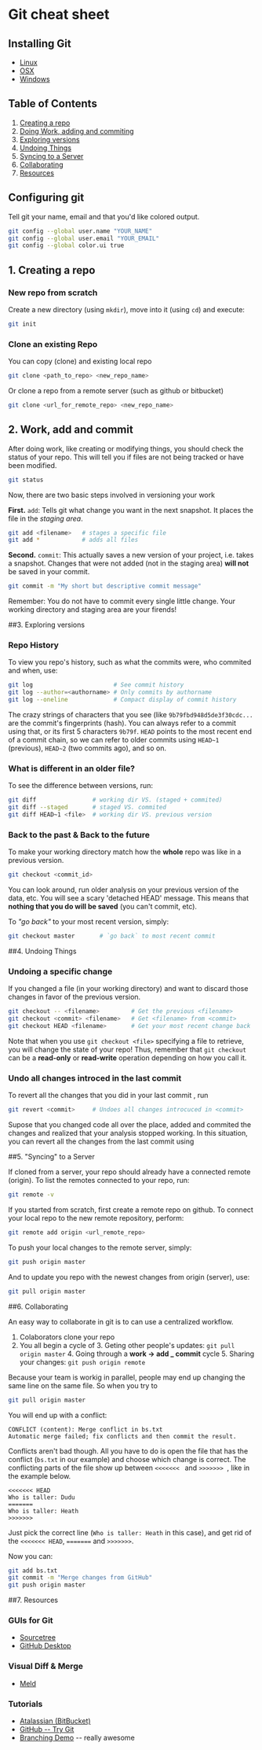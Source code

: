 # Git cheat sheet


## Installing Git

* [Linux](http://git-scm.com/download/linux)
* [OSX](http://git-scm.com/download/mac)
* [Windows](https://git-for-windows.github.io)


## Table of Contents

1. [Creating a repo](#create_repo)
2. [Doing Work, adding and commiting](#work_add_commit)
3. [Exploring versions](#explore)
4. [Undoing Things](#undo)
5. [Syncing to a Server](#remote)
6. [Collaborating](#collaborate)
7. [Resources](#resources)


## Configuring git <a id="config"></a>

Tell git your name, email and that you'd like colored output.

```bash
git config --global user.name "YOUR_NAME"
git config --global user.email "YOUR_EMAIL"
git config --global color.ui true
```

## 1. Creating a repo <a id="create_repo"></a>

### New repo from scratch
Create a new directory (using `mkdir`), move into it (using `cd`) and execute:

```bash
git init
```

### Clone an existing Repo

You can copy (clone) and existing local repo

```bash
git clone <path_to_repo> <new_repo_name>
```

Or clone a repo from a remote server (such as github or bitbucket)

```bash
git clone <url_for_remote_repo> <new_repo_name>
```

## 2. Work, add and commit <a id="work_add_commit"></a>

After doing work, like creating or modifying things, you should check the status of your repo. This will tell you if files are not being tracked or have been modified.

```bash
git status
```

Now, there are two basic steps involved in versioning your work

**First.** `add`: Tells git what change you want in the next snapshot. It places the file in the _staging area_.

```bash
git add <filename>   # stages a specific file
git add *            # adds all files
```

**Second.** `commit`: This actually saves a new version of your project, i.e. takes a snapshot. Changes that were not added (not in the staging area) __will not__ be saved in your commit.

```bash
git commit -m "My short but descriptive commit message"
```

Remember: You do not have to commit every single little change. Your working directory and staging area are your firends!

##3. Exploring versions<a id="explore"></a>

### Repo History
To view you repo's history, such as what the commits were, who commited and when, use:

```bash
git log                       # See commit history
git log --author=<authorname> # Only commits by authorname
git log --oneline             # Compact display of commit history
```

The crazy strings of characters that you see (like `9b79fbd948d5de3f30cdc...` are the commit's fingerprints (hash). You can always refer to a commit using that, or its first 5 characters `9b79f`. `HEAD` points to the most recent end of a commit chain, so we can refer to older commits using `HEAD~1` (previous), `HEAD~2` (two commits ago), and so on.


### What is different in an older file?

To see the difference between versions, run:

```bash
git diff                # working dir VS. (staged + commited)
git diff --staged       # staged VS. commited
git diff HEAD~1 <file>  # working dir VS. previous version
```

### Back to the past & Back to the future

To make your working directory match how the **whole** repo was like in a previous version. 

```bash
git checkout <commit_id>
```

You can look around, run older analysis on your previous version of the data, etc. You will see a scary 'detached HEAD' message. This means that __nothing that you do will be saved__ (you can't commit, etc).

To _"go back"_ to your most recent version, simply:

```bash
git checkout master       # `go back` to most recent commit
```

##4. Undoing Things <a id="undo"></a>

### Undoing a specific change

If you changed a file (in your working directory) and want to discard those changes in favor of the previous version.

```bash
git checkout -- <filename>         # Get the previous <filename>
git checkout <commit> <filename>   # Get <filename> from <commit>
git checkout HEAD <filename>       # Get your most recent change back
```

Note that when you use `git checkout <file>` specifying a file to retrieve, you will change the state of your repo! Thus, remember that `git checkout` can be a __read-only__ or __read-write__ operation depending on how you call it.

### Undo all changes introced in the last commit

To revert all the changes that you did in your last commit <commit>, run 

```bash
git revert <commit>     # Undoes all changes introcuced in <commit>
```

Supose that you changed code all over the place, added and commited the changes and realized that your analysis stopped working.
In this situation, you can revert all the changes from the last commit using


##5. "Syncing" to a Server <a id="remote"></a>

If cloned from a server, your repo should already have a connected remote (origin). To list the remotes connected to your repo, run:

```bash
git remote -v
```

If you started from scratch, first create a remote repo on github. To connect your local repo to the new remote repository, perform:

```bash
git remote add origin <url_remote_repo>
```

To push your local changes to the remote server, simply:

```bash
git push origin master
```

And to update you repo with the newest changes from origin (server), use:

```bash
git pull origin master
```

##6. Collaborating <a id="collaborate"></a>

An easy way to collaborate in git is to can use a centralized workflow.

1. Colaborators clone your repo
2. You all begin a cycle of
   3. Geting other people's updates: `git pull origin master`
   4. Going through a **work -> add _ commit** cycle
   5. Sharing your changes: `git push origin remote`

Because your team is workig in parallel, people may end up changing the same line on the same file. So when you try to

```bash
git pull origin master
```
 
You will end up with a conflict:

```
CONFLICT (content): Merge conflict in bs.txt
Automatic merge failed; fix conflicts and then commit the result.
```

Conflicts aren't bad though. All you have to do is open the file that has the conflict (`bs.txt` in our example) and choose which change is correct. The conflicting parts of the file show up between `<<<<<<< ` and `>>>>>>> `, like in the example below.

```
<<<<<<< HEAD
Who is taller: Dudu
=======
Who is taller: Heath
>>>>>>> 
```

Just pick the correct line (`Who is taller: Heath` in this case), and get rid of the `<<<<<<< HEAD`, `=======` and `>>>>>>>`.

Now you can:

```bash
git add bs.txt
git commit -m "Merge changes from GitHub"
git push origin master
```

##7. Resources <a id="resources"></a>

### GUIs for Git
* [Sourcetree](https://www.sourcetreeapp.com)
* [GitHub Desktop](https://desktop.github.com)

### Visual Diff & Merge
* [Meld](http://meldmerge.org)

### Tutorials
* [Atalassian (BitBucket)](https://www.atlassian.com/git/tutorials)
* [GitHub -- Try Git](https://try.github.io/levels/1/challenges/1)
* [Branching Demo](http://pcottle.github.io/learnGitBranching/?NODEMO) -- really awesome



